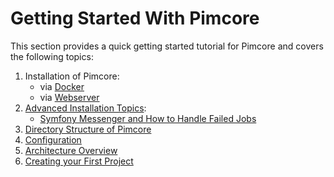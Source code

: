 # Getting Started With Pimcore

This section provides a quick getting started tutorial for Pimcore and covers the following topics: 

1. Installation of Pimcore:
   - via [Docker](../01_Getting_Started/00_Installation/00_Docker_Based_Installation.md)
   - via [Webserver](../01_Getting_Started/00_Installation/01_Webserver_Installation.md)
2. [Advanced Installation Topics](./02_Advanced_Installation_Topics/README.md):
   - [Symfony Messenger and How to Handle Failed Jobs](./02_Advanced_Installation_Topics/01_Symfony_Messenger.md)
3. [Directory Structure of Pimcore](./03_Directory_Structure.md)
4. [Configuration](./04_Configuration.md)
5. [Architecture Overview](./05_Architecture_Overview.md)
6. [Creating your First Project](./06_Create_a_First_Project.md)

